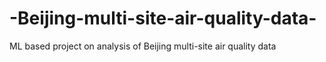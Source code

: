 # -Beijing-multi-site-air-quality-data-
ML based project on analysis of  Beijing multi-site air quality data 
